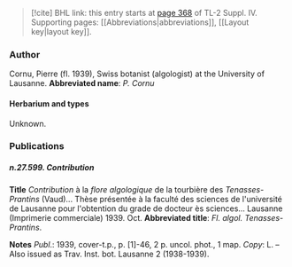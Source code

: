 > [!cite] BHL link: this entry starts at [page 368](https://www.biodiversitylibrary.org/page/33266045) of TL-2 Suppl. IV.
> Supporting pages: [[Abbreviations|abbreviations]], [[Layout key|layout key]].

### Author

Cornu, Pierre (fl. 1939), Swiss botanist (algologist) at the University of Lausanne. 
**Abbreviated name**: *P. Cornu*

#### Herbarium and types

Unknown.

### Publications

##### n.27.599. Contribution

**Title**
*Contribution* à la *flore algologique* de la tourbière des *Tenasses-Prantins* (Vaud)... Thèse présentée à la faculté des sciences de l'université de Lausanne pour l'obtention du grade de docteur ès sciences... Lausanne (Imprimerie commerciale) 1939. Oct.
**Abbreviated title**: *Fl. algol. Tenasses-Prantins*.

**Notes**
*Publ*.: 1939, cover-t.p., p. \[1\]-46, 2 p. uncol. phot., 1 map. *Copy*: L. – Also issued as Trav. Inst. bot. Lausanne 2 (1938-1939).

